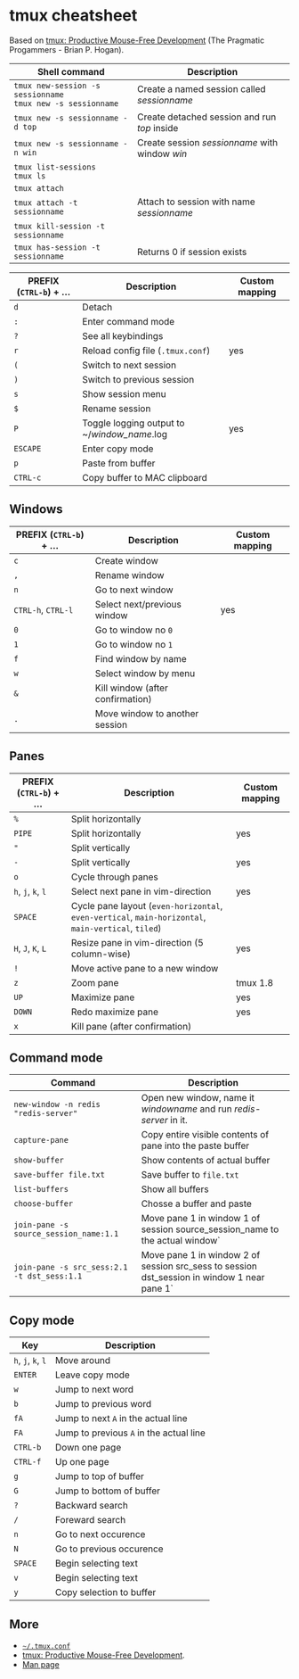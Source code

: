 # tmux cheatsheet
Based on [tmux: Productive Mouse-Free Development](http://pragprog.com/book/bhtmux/tmux)
(The Pragmatic Progammers - Brian P. Hogan).

| Shell command | Description |
| --- | ---- |
| `tmux new-session -s sessionname`<br>`tmux new -s sessionname` | Create a named session called *sessionname* |
| `tmux new -s sessionname -d top` | Create detached session and run *top* inside |
| `tmux new -s sessionname -n win` | Create session *sessionname* with window *win* |
| `tmux list-sessions` <br> `tmux ls` | |
| `tmux attach` | |
| `tmux attach -t sessionname` | Attach to session with name *sessionname* |
| `tmux kill-session -t sessionname` | |
| `tmux has-session -t sessionname`| Returns 0 if session exists |


PREFIX (`CTRL-b`) + … | Description | Custom mapping
--------------------- | ----------- | --------------
`d`|Detach |
`:`|Enter command mode |
`?`|See all keybindings |
`r`| Reload config file (`.tmux.conf`)| yes
`(`| Switch to next session |
`)`| Switch to previous session |
`s`| Show session menu |
`$`| Rename session |
`P`| Toggle logging output to ~/*window_name*.log|yes
`ESCAPE`|Enter copy mode |
`p`|Paste from buffer|
`CTRL-c`|Copy buffer to MAC clipboard |


## Windows

PREFIX (`CTRL-b`) + … | Description | Custom mapping
--------------------- | ----------- | --------------
`c`| Create window |
`,`| Rename window |
`n`|Go to next window |
`CTRL-h`, `CTRL-l`|Select next/previous window|yes
`0`|Go to window no `0` |
`1`|Go to window no `1` |
`f`|Find window by name |
`w`|Select window by menu |
`&`|Kill window (after confirmation) |
`.`| Move window to another session |


## Panes

PREFIX (`CTRL-b`) + … | Description | Custom mapping
--------------------- | ----------- | --------------
`%`|Split horizontally |
`PIPE`|Split horizontally | yes
`"`|Split vertically |
`-` | Split vertically|yes
`o`|Cycle through panes |
`h`, `j`, `k`, `l`|Select next pane in vim-direction|yes
 `SPACE`|Cycle pane layout (`even-horizontal`, `even-vertical`, `main-horizontal`, `main-vertical`, `tiled`) |
`H`, `J`, `K`, `L`|Resize pane in vim-direction (5 column-wise)|yes
`!`| Move active pane to a new window |
`z`| Zoom pane | tmux 1.8
`UP`| Maximize pane | yes
`DOWN` | Redo maximize pane | yes
`x`|Kill pane (after confirmation) |

## Command mode

Command|Description
-------|-----------
`new-window -n redis "redis-server"`|Open new window, name it *windowname* and run *redis-server* in it.
`capture-pane`|Copy entire visible contents of pane into the paste buffer
`show-buffer`|Show contents of actual buffer
`save-buffer file.txt`|Save buffer to `file.txt`
`list-buffers`|Show all buffers
`choose-buffer`|Chosse a buffer and paste
`join-pane -s source_session_name:1.1`|Move pane 1 in window 1 of session source_session_name to the actual window`
`join-pane -s src_sess:2.1 -t dst_sess:1.1`|Move pane 1 in window 2 of session src_sess to session dst_session in window 1 near pane 1`

## Copy mode
Key|Description
---|-----------
`h`, `j`, `k`, `l`|Move around
`ENTER`|Leave copy mode
`w`|Jump to next word
`b`|Jump to previous word
`fA`|Jump to next `A` in the actual line
`FA`|Jump to previous `A` in the actual line
`CTRL-b`|Down one page
`CTRL-f`|Up one page
`g`|Jump to top of buffer
`G`|Jump to bottom of buffer
`?`|Backward search
`/`|Foreward search
`n`|Go to next occurence
`N`|Go to previous occurence
`SPACE`|Begin selecting text
`v`|Begin selecting text
`y`|Copy selection to buffer

## More
* [`~/.tmux.conf`](https://github.com/der-flo/dotfiles/blob/master/tmux.conf)
* [tmux: Productive Mouse-Free Development](http://pragprog.com/book/bhtmux/tmux).
* [Man page](http://www.openbsd.org/cgi-bin/man.cgi?query=tmux)

